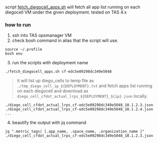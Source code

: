 
script [fetch_diegocell_apps.sh](fetch_diegocell_apps.sh) will fetch all app list running on each diegocell VM under the given deployment.
tested on TAS 4.x

### how to run
1. ssh into TAS opsmanager VM
2. check bosh command in alias that the script will use.
```
source ~/.profile
bosh env
```

3. run the scripts with deployment name
```
./fetch_diegocell_apps.sh cf-edc5e09298dc349e5048
```
> it will list up diego_cells to temp file as `./tmp_diego_cell_ip_${DEPLOYMENT}.txt` and fetch apps list running on each diegocell and download as `diego_cell_cfdot_actual_lrps_${DEPLOYMENT}_${ip}.json` locally.

```
./diego_cell_cfdot_actual_lrps_cf-edc5e09298dc349e5048_10.1.2.3.json
./diego_cell_cfdot_actual_lrps_cf-edc5e09298dc349e5048_10.1.2.4.json
...
```

4. beautify the output with jq command
```
jq ".metric_tags| [.app_name, .space_name, .organization_name ]" ./diego_cell_cfdot_actual_lrps_cf-edc5e09298dc349e5048_10.1.2.3.json
```
